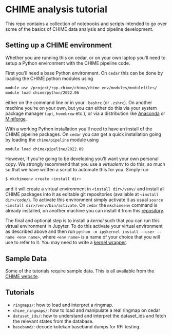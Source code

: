 # CHIME analysis tutorial

This repo contains a collection of notebooks and scripts intended to go over some of the
basics of CHIME data analysis and pipeline development.

## Setting up a CHIME environment

Whether you are running this on cedar, or on your own laptop you'll need to setup a
Python environment with the CHIME pipeline code.

First you'll need a base Python environment. On `cedar` this can be done by loading the
CHIME python modules using
```bash
module use /project/rpp-chime/chime/chime_env/modules/modulefiles/
module load chime/python/2022.06
```
either on the command line or in your `.bashrc` (or `.zshrc`). On another machine you're
on your own, but you can either do this via your system package manager (`apt`,
`homebrew` etc.), or via a distribution like [Anaconda](https://www.anaconda.com/) or
[Miniforge](https://github.com/conda-forge/miniforge/).

With a working Python installation you'll need to have an install of the CHIME pipeline
packages. On `cedar` you can get a quick installation going by loading the
`chime/pipeline` module using
```bash
module load chime/pipeline/2022.09
```
However, if you're going to be developing you'll want your own personal copy. We
strongly recommend that you use a *virtualenv* to do this, so much so that we have
written a script to automate this for you. Simply run
```bash
$ mkchimeenv create <install dir>
```
and it will create a virtual environment in `<install dir>/venv/` and install all CHIME
packages into it as editable git repositories (available at `<install dir>/code/`). To
activate this environment simply activate it as usual `source <install dir>/venv/bin/activate`.
On `cedar` the `mkchimeenv` command is already installed, on another machine you can
install it from this [repository](https://github.com/chime-experiment/mkchimeenv).

The final and optional step is to install a *kernel* such that you can run this virtual
environment in Jupyter. To do this activate your virtual environment as described above
and then run `python -m ipykernel install --user --name <env name>`, where `<env name>`
is a name of your choice that you will use to refer to it. You may need to write a [kernel wrapper](https://docs.nersc.gov/services/jupyter/how-to-guides/#how-to-customize-a-kernel-with-a-helper-shell-script).


## Sample Data

Some of the tutorials require sample data. This is all available from the [CHIME
website](https://bao.chimenet.ca/analysis_tutorial/).


## Tutorials

- `ringmaps/`: how to load and interpret a ringmap.
- `chime_ringmaps/`: how to load and manipulate a real ringmap on cedar
- `dataset_ids/`: how to understand and interpret the dataset_ids and fetch
  the relevant states from the database.
- `baseband/`: decode kotekan baseband dumps for RFI testing.




